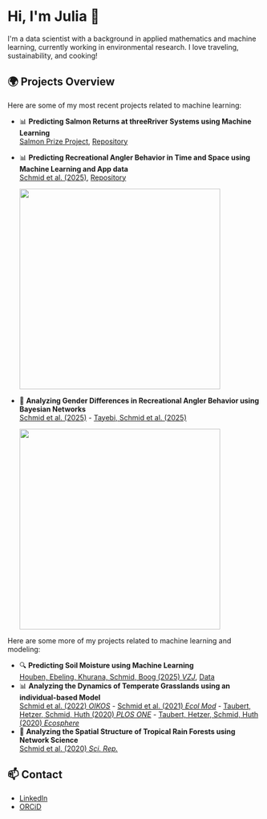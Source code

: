 # Hi, I'm Julia 👋
I'm a data scientist with a background in applied mathematics and machine learning, currently working in environmental research. I love traveling, sustainability, and cooking!

## 🌍 Projects Overview
Here are some of my most recent projects related to machine learning:

- 📊 **Predicting Salmon Returns at threeRriver Systems using Machine Learning**  
  [Salmon Prize Project](https://salmonprize.com/), [Repository](https://github.com/schmidj/PredictSalmonRuns)

- 📊 **Predicting Recreational Angler Behavior in Time and Space using Machine Learning and App data**  
  [Schmid et al. (2025)](https://arxiv.org/abs/2409.17425), [Repository](https://github.com/schmidj/PredictingAnglerActivityOntario)  

  <img src="https://github.com/schmidj/assets/blob/main/Project1.png" width = 400>
  
- 🚀 **Analyzing Gender Differences in Recreational Angler Behavior using Bayesian Networks**  
  [Schmid et al. (2025)](https://arxiv.org/abs/2409.07492) - [Tayebi, Schmid et al. (2025)](https://arxiv.org/abs/2402.07964)
   
  <img src="https://github.com/schmidj/assets/blob/main/Project2.png" width = 400 >
  

Here are some more of my projects related to machine learning and modeling:

- 🔍 **Predicting Soil Moisture using Machine Learning**  
  [Houben, Ebeling, Khurana, Schmid, Boog (2025) *VZJ*](https://acsess.onlinelibrary.wiley.com/doi/full/10.1002/vzj2.70011), [Data](https://zenodo.org/records/14871615)  
- 📊 **Analyzing the Dynamics of Temperate Grasslands using an individual-based Model**  
  [Schmid et al. (2022) *OIKOS*](https://nsojournals.onlinelibrary.wiley.com/doi/10.1111/oik.09108) - [Schmid et al. (2021) *Ecol Mod*](https://www.sciencedirect.com/science/article/pii/S0304380020304592?via%3Dihub) - [Taubert, Hetzer, Schmid, Huth (2020) *PLOS ONE*](https://journals.plos.org/plosone/article?id=10.1371/journal.pone.0236546) - [Taubert, Hetzer, Schmid, Huth (2020) *Ecosphere*](https://esajournals.onlinelibrary.wiley.com/doi/10.1002/ecs2.3205)
- 🚀 **Analyzing the Spatial Structure of Tropical Rain Forests using Network Science**  
  [Schmid et al. (2020) *Sci. Rep.*](https://www.nature.com/articles/s41598-020-70052-8)


## 📫 Contact
- [LinkedIn](https://linkedin.com/in/julia-schmid-5a6806b1)
- [ORCiD](https://orcid.org/0000-0003-2378-8980) 

<!--
**schmidj/schmidj** is a ✨ _special_ ✨ repository because its `README.md` (this file) appears on your GitHub profile.

Here are some ideas to get you started:

- 🔭 I’m currently working on ...
- 🌱 I’m currently learning ...
- 👯 I’m looking to collaborate on ...
- 🤔 I’m looking for help with ...
- 💬 Ask me about ...
- ⚡ Fun fact: ...
-->
